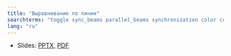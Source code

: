 ```yaml
---
title: "Выравнивание по линии"
searchterms: "toggle sync_beams parallel_beams synchronization color colour colour_sensor advanced align squaring_on_lines my_blocks square_up straighten_out"
lang: "ru"
---
```

 <ul>
 <li class="ng-binding">Slides:
 <a href="ProgrammingLessons/advanced/Align.pptx">PPTX</a>,
 <a href="ProgrammingLessons/advanced/Align.pdf">PDF</a>
 </li>
 </ul>
